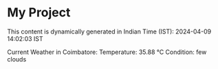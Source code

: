 # My Project

This content is dynamically generated in Indian Time (IST): 2024-04-09 14:02:03 IST


Current Weather in Coimbatore:
Temperature: 35.88 °C
Condition: few clouds
